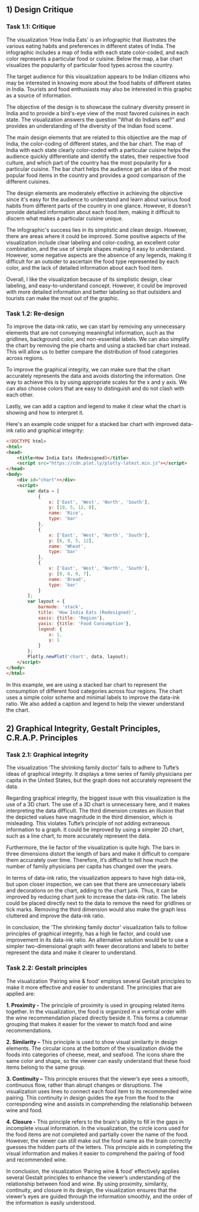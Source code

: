 ## 1) Design Critique 

### Task 1.1: Critique

The visualization 'How India Eats' is an infographic that illustrates the various eating habits and preferences in different states of India. The infographic includes a map of India with each state color-coded, and each color represents a particular food or cuisine. Below the map, a bar chart visualizes the popularity of particular food types across the country.

The target audience for this visualization appears to be Indian citizens who may be interested in knowing more about the food habits of different states in India. Tourists and food enthusiasts may also be interested in this graphic as a source of information.

The objective of the design is to showcase the culinary diversity present in India and to provide a bird's-eye view of the most favored cuisines in each state. The visualization answers the question "What do Indians eat?" and provides an understanding of the diversity of the Indian food scene.

The main design elements that are related to this objective are the map of India, the color-coding of different states, and the bar chart. The map of India with each state clearly color-coded with a particular cuisine helps the audience quickly differentiate and identify the states, their respective food culture, and which part of the country has the most popularity for a particular cuisine. The bar chart helps the audience get an idea of the most popular food items in the country and provides a good comparison of the different cuisines.

The design elements are moderately effective in achieving the objective since it's easy for the audience to understand and learn about various food habits from different parts of the country in one glance. However, it doesn't provide detailed information about each food item, making it difficult to discern what makes a particular cuisine unique.

The infographic's success lies in its simplistic and clean design. However, there are areas where it could be improved. Some positive aspects of the visualization include clear labeling and color-coding, an excellent color combination, and the use of simple shapes making it easy to understand. However, some negative aspects are the absence of any legends, making it difficult for an outsider to ascertain the food type represented by each color, and the lack of detailed information about each food item.

Overall, I like the visualization because of its simplistic design, clear labeling, and easy-to-understand concept. However, it could be improved with more detailed information and better labeling so that outsiders and tourists can make the most out of the graphic.

### Task 1.2: Re-design

To improve the data-ink ratio, we can start by removing any unnecessary elements that are not conveying meaningful information, such as the gridlines, background color, and non-essential labels. We can also simplify the chart by removing the pie charts and using a stacked bar chart instead. This will allow us to better compare the distribution of food categories across regions.

To improve the graphical integrity, we can make sure that the chart accurately represents the data and avoids distorting the information. One way to achieve this is by using appropriate scales for the x and y axis. We can also choose colors that are easy to distinguish and do not clash with each other.

Lastly, we can add a caption and legend to make it clear what the chart is showing and how to interpret it.

Here's an example code snippet for a stacked bar chart with improved data-ink ratio and graphical integrity:

```html
<!DOCTYPE html>
<html>
<head>
	<title>How India Eats (Redesigned)</title>
	<script src="https://cdn.plot.ly/plotly-latest.min.js"></script>
</head>
<body>
	<div id="chart"></div>
	<script>
		var data = [
			{
				x: ['East', 'West', 'North', 'South'],
				y: [10, 5, 12, 8],
				name: 'Rice',
				type: 'bar'
			},
			{
				x: ['East', 'West', 'North', 'South'],
				y: [6, 8, 5, 12],
				name: 'Wheat',
				type: 'bar'
			},
			{
				x: ['East', 'West', 'North', 'South'],
				y: [8, 6, 9, 7],
				name: 'Bread',
				type: 'bar'
			}
		];
		var layout = {
			barmode: 'stack',
			title: 'How India Eats (Redesigned)',
			xaxis: {title: 'Region'},
			yaxis: {title: 'Food Consumption'},
			legend: {
				x: 1,
				y: 1
			}
		};
		Plotly.newPlot('chart', data, layout);
	</script>
</body>
</html>
```

In this example, we are using a stacked bar chart to represent the consumption of different food categories across four regions. The chart uses a simple color scheme and minimal labels to improve the data-ink ratio. We also added a caption and legend to help the viewer understand the chart.

## 2) Graphical Integrity, Gestalt Principles, C.R.A.P. Principles 

### Task 2.1: Graphical integrity

The visualization ‘The shrinking family doctor’ fails to adhere to Tufte’s ideas of graphical integrity. It displays a time series of family physicians per capita in the United States, but the graph does not accurately represent the data.

Regarding graphical integrity, the biggest issue with this visualization is the use of a 3D chart. The use of a 3D chart is unnecessary here, and it makes interpreting the data difficult. The third dimension creates an illusion that the depicted values have magnitude in the third dimension, which is misleading. This violates Tufte’s principle of not adding extraneous information to a graph. It could be improved by using a simpler 2D chart, such as a line chart, to more accurately represent the data.

Furthermore, the lie factor of the visualization is quite high. The bars in three dimensions distort the length of bars and make it difficult to compare them accurately over time. Therefore, it’s difficult to tell how much the number of family physicians per capita has changed over the years.

In terms of data-ink ratio, the visualization appears to have high data-ink, but upon closer inspection, we can see that there are unnecessary labels and decorations on the chart, adding to the chart junk. Thus, it can be improved by reducing chart junk to increase the data-ink ratio. The labels could be placed directly next to the data to remove the need for gridlines or tick marks. Removing the third dimension would also make the graph less cluttered and improve the data-ink ratio.

In conclusion, the 'The shrinking family doctor' visualization fails to follow principles of graphical integrity, has a high lie factor, and could use improvement in its data-ink ratio. An alternative solution would be to use a simpler two-dimensional graph with fewer decorations and labels to better represent the data and make it clearer to understand.

### Task 2.2: Gestalt principles

The visualization ‘Pairing wine & food’ employs several Gestalt principles to make it more effective and easier to understand. The principles that are applied are:

**1. Proximity -** The principle of proximity is used in grouping related items together. In the visualization, the food is organized in a vertical order with the wine recommendation placed directly beside it. This forms a columnar grouping that makes it easier for the viewer to match food and wine recommendations.

**2. Similarity –** This principle is used to show visual similarity in design elements. The circular icons at the bottom of the visualization divide the foods into categories of cheese, meat, and seafood. The icons share the same color and shape, so the viewer can easily understand that these food items belong to the same group.

**3. Continuity –** This principle ensures that the viewer’s eye sees a smooth, continuous flow, rather than abrupt changes or disruptions. The visualization uses lines to connect each food item to its recommended wine pairing. This continuity in design guides the eye from the food to the corresponding wine and assists in comprehending the relationship between wine and food.

**4. Closure -** This principle refers to the brain's ability to fill in the gaps in incomplete visual information. In the visualization, the circle icons used for the food items are not completed and partially cover the name of the food. However, the viewer can still make out the food name as the brain correctly guesses the hidden parts of the letters. This principle aids in completing the visual information and makes it easier to comprehend the pairing of food and recommended wine.

In conclusion, the visualization ‘Pairing wine & food’ effectively applies several Gestalt principles to enhance the viewer’s understanding of the relationship between food and wine. By using proximity, similarity, continuity, and closure in its design, the visualization ensures that the viewer’s eyes are guided through the information smoothly, and the order of the information is easily understood.